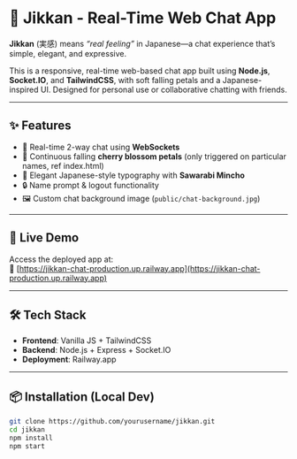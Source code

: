 # 🌸 Jikkan - Real-Time Web Chat App

**Jikkan** (実感) means *“real feeling”* in Japanese—a chat experience that’s simple, elegant, and expressive.

This is a responsive, real-time web-based chat app built using **Node.js**, **Socket.IO**, and **TailwindCSS**, with soft falling petals and a Japanese-inspired UI. Designed for personal use or collaborative chatting with friends.

---

## ✨ Features

- 💬 Real-time 2-way chat using **WebSockets**
- 🌸 Continuous falling **cherry blossom petals** (only triggered on particular names, ref index.html)
- 🎌 Elegant Japanese-style typography with **Sawarabi Mincho**
- 🔒 Name prompt & logout functionality
- 🖼️ Custom chat background image (`public/chat-background.jpg`)

---

## 🚀 Live Demo

Access the deployed app at:  
🔗 [https://jikkan-chat-production.up.railway.app](https://jikkan-chat-production.up.railway.app)

---

## 🛠️ Tech Stack

- **Frontend**: Vanilla JS + TailwindCSS
- **Backend**: Node.js + Express + Socket.IO
- **Deployment**: Railway.app

---

## 📦 Installation (Local Dev)

```bash
git clone https://github.com/yourusername/jikkan.git
cd jikkan
npm install
npm start
